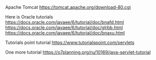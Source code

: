 Apache Tomcat
https://tomcat.apache.org/download-80.cgi

Here is Oracle tutorials 
https://docs.oracle.com/javaee/6/tutorial/doc/bnafd.html
https://docs.oracle.com/javaee/6/tutorial/doc/glrbb.html
https://docs.oracle.com/javaee/6/tutorial/doc/bnaxu.html

Tutorials point tutorial
https://www.tutorialspoint.com/servlets

One more tutorial
https://o7planning.org/ru/10169/java-servlet-tutorial

